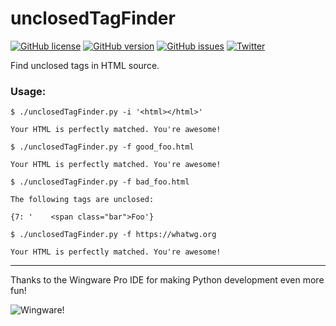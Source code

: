 # unclosedTagFinder

[![GitHub license](https://img.shields.io/badge/license-GPLv2-blue.svg)](https://raw.githubusercontent.com/ryanpcmcquen/unclosedTagFinder/master/LICENSE)
[![GitHub version](https://img.shields.io/badge/version-1.0.1-orange.svg)](https://github.com/ryanpcmcquen/unclosedTagFinder/releases)
[![GitHub issues](https://img.shields.io/github/issues/ryanpcmcquen/unclosedTagFinder.svg)](https://github.com/ryanpcmcquen/unclosedTagFinder/issues)
[![Twitter](https://img.shields.io/twitter/url/https/github.com/ryanpcmcquen/unclosedTagFinder.svg?style=social)](https://twitter.com/intent/tweet?text=Hey%2C%20check%20this%20out%3A%20https%3A%2F%2Fgithub.com%2Fryanpcmcquen%2FunclosedTagFinder&url=%5Bobject%20Object%5D)

Find unclosed tags in HTML source.

### Usage:

```
$ ./unclosedTagFinder.py -i '<html></html>'

Your HTML is perfectly matched. You're awesome!

$ ./unclosedTagFinder.py -f good_foo.html

Your HTML is perfectly matched. You're awesome!

$ ./unclosedTagFinder.py -f bad_foo.html

The following tags are unclosed:

{7: '    <span class="bar">Foo'}

$ ./unclosedTagFinder.py -f https://whatwg.org

Your HTML is perfectly matched. You're awesome!
```

---

Thanks to the Wingware Pro IDE for making Python development even more fun!

![Wingware!](https://wingware.com/images/wingware-button-200x89.png)
